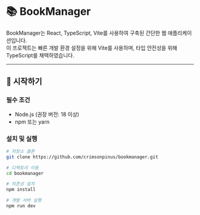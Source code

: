 # 📚 BookManager

BookManager는 React, TypeScript, Vite를 사용하여 구축된 간단한 웹 애플리케이션입니다.  
이 프로젝트는 빠른 개발 환경 설정을 위해 Vite를 사용하며, 타입 안전성을 위해 TypeScript를 채택하였습니다.

---

## 🚀 시작하기

### 필수 조건

- Node.js (권장 버전: 18 이상)  
- npm 또는 yarn

### 설치 및 실행

```bash
# 저장소 클론
git clone https://github.com/crimsonpinus/bookmanager.git

# 디렉토리 이동
cd bookmanager

# 의존성 설치
npm install

# 개발 서버 실행
npm run dev

